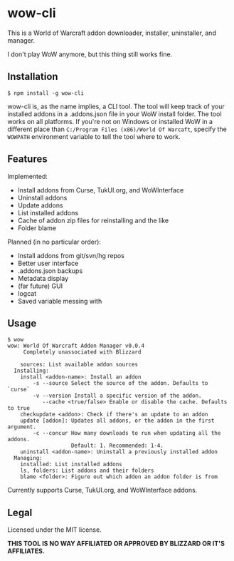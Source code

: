 # wow-cli
This is a World of Warcraft addon downloader, installer, uninstaller, and manager.

I don't play WoW anymore, but this thing still works fine.

## Installation
```text
$ npm install -g wow-cli
```
wow-cli is, as the name implies, a CLI tool. The tool will keep track of your installed addons in a .addons.json file in your WoW install folder. The tool works on all platforms. If you're not on Windows or installed WoW in a different place than `C:/Program Files (x86)/World Of Warcaft`, specify the `WOWPATH` environment variable to tell the tool where to work.

## Features
Implemented:
* Install addons from Curse, TukUI.org, and WoWInterface
* Uninstall addons
* Update addons
* List installed addons
* Cache of addon zip files for reinstalling and the like
* Folder blame

Planned (in no particular order):
* Install addons from git/svn/hg repos
* Better user interface
* .addons.json backups
* Metadata display
* (far future) GUI
* logcat
* Saved variable messing with


## Usage
```text
$ wow
wow: World Of Warcraft Addon Manager v0.0.4
     Completely unassociated with Blizzard

    sources: List available addon sources
  Installing:
    install <addon-name>: Install an addon
        -s --source Select the source of the addon. Defaults to `curse`
        -v --version Install a specific version of the addon.
           --cache <true/false> Enable or disable the cache. Defaults to true
    checkupdate <addon>: Check if there's an update to an addon
    update [addon]: Updates all addons, or the addon in the first argument.
        -c --concur How many downloads to run when updating all the addons.
                    Default: 1. Recommended: 1-4.
    uninstall <addon-name>: Uninstall a previously installed addon
  Managing:
    installed: List installed addons
    ls, folders: List addons and their folders
    blame <folder>: Figure out which addon an addon folder is from
```
Currently supports Curse, TukUI.org, and WoWInterface addons.

## Legal
Licensed under the MIT license.

**THIS TOOL IS NO WAY AFFILIATED OR APPROVED BY BLIZZARD OR IT'S AFFILIATES.**